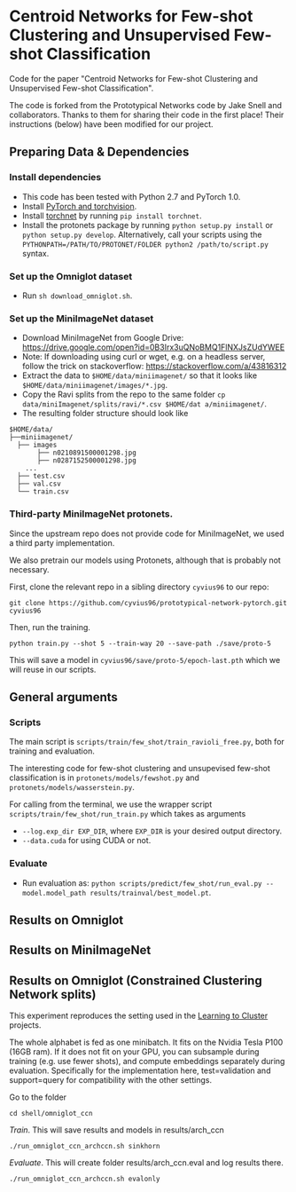 # Centroid Networks for Few-shot Clustering and Unsupervised Few-shot Classification

Code for the paper "Centroid Networks for Few-shot Clustering and Unsupervised Few-shot Classification".

The code is forked from the Prototypical Networks code by Jake Snell and collaborators. Thanks to them for sharing their code in the first place! Their instructions (below) have been modified for our project.

## Preparing Data & Dependencies

### Install dependencies

* This code has been tested with Python 2.7 and PyTorch 1.0.
* Install [PyTorch and torchvision](http://pytorch.org/).
* Install [torchnet](https://github.com/pytorch/tnt) by running `pip install torchnet`.
* Install the protonets package by running `python setup.py install` or `python setup.py develop`. Alternatively, call your scripts using the `PYTHONPATH=/PATH/TO/PROTONET/FOLDER python2 /path/to/script.py` syntax.

### Set up the Omniglot dataset

* Run `sh download_omniglot.sh`.

### Set up the MiniImageNet dataset

* Download MiniImageNet from Google Drive: https://drive.google.com/open?id=0B3Irx3uQNoBMQ1FlNXJsZUdYWEE
* Note: If downloading using curl or wget, e.g. on a headless server, follow the trick on stackoverflow: https://stackoverflow.com/a/43816312
* Extract the data to `$HOME/data/miniimagenet/` so that it looks like `$HOME/data/miniimagenet/images/*.jpg`.
* Copy the Ravi splits from the repo to the same folder `cp data/miniImagenet/splits/ravi/*.csv $HOME/dat
a/miniimagenet/`.
* The resulting folder structure should look like
```
$HOME/data/
├──miniimagenet/
  ├── images
	   ├── n0210891500001298.jpg  
	   ├── n0287152500001298.jpg 
	...
  ├── test.csv
  ├── val.csv
  └── train.csv
```

### Third-party MiniImageNet protonets.

Since the upstream repo does not provide code for MiniImageNet, we used a third party implementation.

We also pretrain our models using Protonets, although that is probably not necessary.

First, clone the relevant repo in a sibling directory `cyvius96` to our repo:
```
git clone https://github.com/cyvius96/prototypical-network-pytorch.git cyvius96
```

Then, run the training.
```
python train.py --shot 5 --train-way 20 --save-path ./save/proto-5
```

This will save a model in `cyvius96/save/proto-5/epoch-last.pth` which we will reuse in our scripts.

## General arguments

### Scripts

The main script is `scripts/train/few_shot/train_ravioli_free.py`, both for training and evaluation.

The interesting code for few-shot clustering and unsupevised few-shot classification is in
`protonets/models/fewshot.py` and `protonets/models/wasserstein.py`.

For calling from the terminal, we use the wrapper script `scripts/train/few_shot/run_train.py` which takes as arguments
- `--log.exp_dir EXP_DIR`, where `EXP_DIR` is your desired output directory.
- `--data.cuda` for using CUDA or not.

### Evaluate

* Run evaluation as: `python scripts/predict/few_shot/run_eval.py --model.model_path results/trainval/best_model.pt`.

## Results on Omniglot

## Results on MiniImageNet

## Results on Omniglot (Constrained Clustering Network splits)

This experiment reproduces the setting used in the [Learning to Cluster](https://github.com/GT-RIPL/L2C) projects.

The whole alphabet is fed as one minibatch. It fits on the Nvidia Tesla P100 (16GB ram). If it does not fit on your GPU, you can subsample during training (e.g. use fewer shots), and compute embeddings separately during evaluation.
Specifically for the implementation here, test=validation and support=query for compatibility with the other settings.

Go to the folder
```
cd shell/omniglot_ccn
```

*Train*. This will save results and models in results/arch_ccn
```
./run_omniglot_ccn_archccn.sh sinkhorn
```

*Evaluate*. This will create folder results/arch_ccn.eval and log results there.
```
./run_omniglot_ccn_archccn.sh evalonly
```
